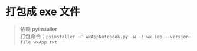 # 打包成 exe 文件
> 依赖 pyinstaller  
> 打包命令：`pyinstaller -F wxAppNotebook.py -w -i wx.ico --version-file wxApp.txt`  
> 